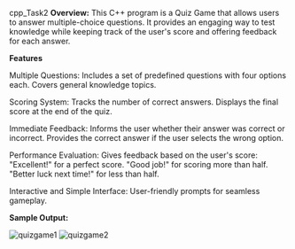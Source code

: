 cpp_Task2
**Overview:**
This C++ program is a Quiz Game that allows users to answer multiple-choice questions. It provides an engaging way to test knowledge while keeping track of the user's score and offering feedback for each answer.

**Features**

Multiple Questions:
Includes a set of predefined questions with four options each.
Covers general knowledge topics.

Scoring System:
Tracks the number of correct answers.
Displays the final score at the end of the quiz.

Immediate Feedback:
Informs the user whether their answer was correct or incorrect.
Provides the correct answer if the user selects the wrong option.

Performance Evaluation:
Gives feedback based on the user's score:
"Excellent!" for a perfect score.
"Good job!" for scoring more than half.
"Better luck next time!" for less than half.

Interactive and Simple Interface:
User-friendly prompts for seamless gameplay.

**Sample Output:**

![quizgame1](https://github.com/user-attachments/assets/8e9869c3-2029-4474-959b-eeee3220e20a)
![quizgame2](https://github.com/user-attachments/assets/e3304051-f32f-4b9d-b514-fc4c292d3752)
